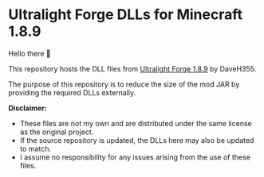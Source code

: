 # Ultralight Forge DLLs for Minecraft 1.8.9

Hello there 👋

This repository hosts the DLL files from [Ultralight Forge 1.8.9](https://github.com/DaveH355/ultralight-forge-1.8.9) by DaveH355.

The purpose of this repository is to reduce the size of the mod JAR by providing the required DLLs externally.

**Disclaimer:**

* These files are not my own and are distributed under the same license as the original project.
* If the source repository is updated, the DLLs here may also be updated to match.
* I assume no responsibility for any issues arising from the use of these files.

